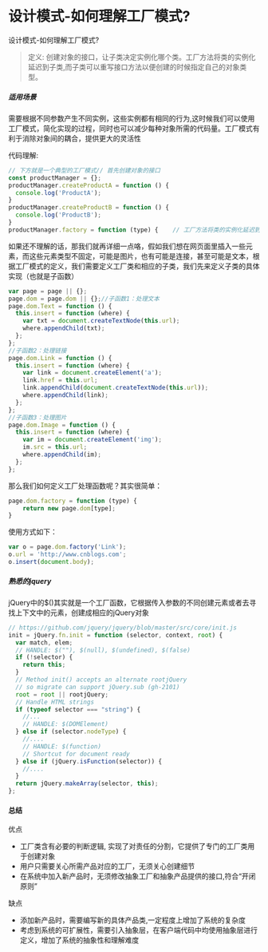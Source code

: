 # 设计模式-如何理解工厂模式?

设计模式-如何理解工厂模式?

> 定义: 创建对象的接口，让子类决定实例化哪个类。工厂方法将类的实例化延迟到子类,而子类可以重写接口方法以便创建的时候指定自己的对象类型。

##### 适用场景

需要根据不同参数产生不同实例，这些实例都有相同的行为,这时候我们可以使用工厂模式，简化实现的过程，同时也可以减少每种对象所需的代码量。工厂模式有利于消除对象间的耦合，提供更大的灵活性

代码理解:

```js
// 下方就是一个典型的工厂模式// 首先创建对象的接口
const productManager = {};
productManager.createProductA = function () {
  console.log('ProductA');
}
productManager.createProductB = function () {
  console.log('ProductB');
}
productManager.factory = function (type) {    // 工厂方法将类的实例化延迟到子类    return new productManager[type];}// 让子类决定实例化哪个类productManager.factory("createProductA");
```

如果还不理解的话，那我们就再详细一点咯，假如我们想在网页面里插入一些元素，而这些元素类型不固定，可能是图片，也有可能是连接，甚至可能是文本，根据工厂模式的定义，我们需要定义工厂类和相应的子类，我们先来定义子类的具体实现（也就是子函数）

```js
var page = page || {};
page.dom = page.dom || {};//子函数1：处理文本
page.dom.Text = function () {
  this.insert = function (where) {
    var txt = document.createTextNode(this.url);
    where.appendChild(txt);
  };
};
//子函数2：处理链接
page.dom.Link = function () {
  this.insert = function (where) {
    var link = document.createElement('a');
    link.href = this.url;
    link.appendChild(document.createTextNode(this.url));
    where.appendChild(link);
  };
};
//子函数3：处理图片
page.dom.Image = function () {
  this.insert = function (where) {
    var im = document.createElement('img');
    im.src = this.url;
    where.appendChild(im);
  };
};
```

那么我们如何定义工厂处理函数呢？其实很简单：

```js
page.dom.factory = function (type) {    
	return new page.dom[type];
}
```

使用方式如下：

```js
var o = page.dom.factory('Link');
o.url = 'http://www.cnblogs.com';
o.insert(document.body);
```

##### 熟悉的jquery

jQuery中的$()其实就是一个工厂函数，它根据传入参数的不同创建元素或者去寻找上下文中的元素，创建成相应的jQuery对象

```js
// https://github.com/jquery/jquery/blob/master/src/core/init.js
init = jQuery.fn.init = function (selector, context, root) {
  var match, elem;
  // HANDLE: $(""), $(null), $(undefined), $(false)    
  if (!selector) {
    return this;
  }
  // Method init() accepts an alternate rootjQuery    
  // so migrate can support jQuery.sub (gh-2101)    
  root = root || rootjQuery;
  // Handle HTML strings    
  if (typeof selector === "string") {
    //...    
    // HANDLE: $(DOMElement)    
  } else if (selector.nodeType) {
    //....    
    // HANDLE: $(function)    
    // Shortcut for document ready    
  } else if (jQuery.isFunction(selector)) {
    //....    
  }
  return jQuery.makeArray(selector, this);
};
```

#### 总结

优点

- 工厂类含有必要的判断逻辑, 实现了对责任的分割，它提供了专门的工厂类用于创建对象
- 用户只需要关心所需产品对应的工厂，无须关心创建细节
- 在系统中加入新产品时，无须修改抽象工厂和抽象产品提供的接口,符合“开闭原则”

缺点

- 添加新产品时，需要编写新的具体产品类,一定程度上增加了系统的复杂度
- 考虑到系统的可扩展性，需要引入抽象层，在客户端代码中均使用抽象层进行定义，增加了系统的抽象性和理解难度